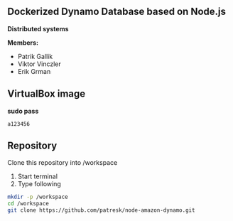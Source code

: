 
## Dockerized Dynamo Database based on Node.js

**Distributed systems**

**Members:**
- Patrik Gallik
- Viktor Vinczler
- Erik Grman


## VirtualBox image

**sudo pass**

```
a123456
```

## Repository

Clone this repository into /workspace
1. Start terminal
2. Type following

```bash
mkdir -p /workspace
cd /workspace
git clone https://github.com/patresk/node-amazon-dynamo.git
```